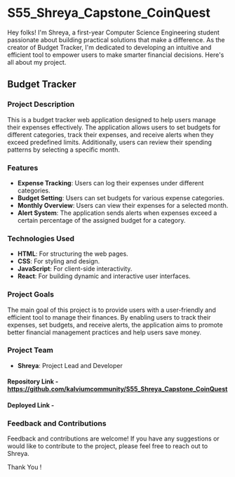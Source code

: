# S55_Shreya_Capstone_CoinQuest

Hey folks!
I'm Shreya, a first-year Computer Science Engineering student passionate about building practical solutions that make a difference. As the creator of Budget Tracker, I'm dedicated to developing an intuitive and efficient tool to empower users to make smarter financial decisions.
Here's all about my project.

## Budget Tracker

### Project Description

This is a budget tracker web application designed to help users manage their expenses effectively. The application allows users to set budgets for different categories, track their expenses, and receive alerts when they exceed predefined limits. Additionally, users can review their spending patterns by selecting a specific month.

### Features

- **Expense Tracking**: Users can log their expenses under different categories.
- **Budget Setting**: Users can set budgets for various expense categories.
- **Monthly Overview**: Users can view their expenses for a selected month.
- **Alert System**: The application sends alerts when expenses exceed a certain percentage of the assigned budget for a category.

### Technologies Used

- **HTML**: For structuring the web pages.
- **CSS**: For styling and design.
- **JavaScript**: For client-side interactivity.
- **React**: For building dynamic and interactive user interfaces.

### Project Goals

The main goal of this project is to provide users with a user-friendly and efficient tool to manage their finances. By enabling users to track their expenses, set budgets, and receive alerts, the application aims to promote better financial management practices and help users save money.


### Project Team

- **Shreya**: Project Lead and Developer 

#### Repository Link - https://github.com/kalviumcommunity/S55_Shreya_Capstone_CoinQuest

#### Deployed Link - 

### Feedback and Contributions

Feedback and contributions are welcome! If you have any suggestions or would like to contribute to the project, please feel free to reach out to Shreya.

Thank You !

